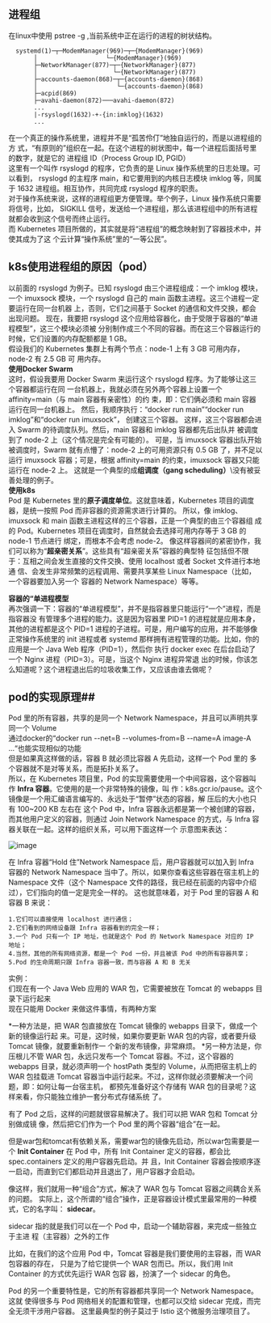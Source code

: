 ## 进程组 ##  
在linux中使用  pstree -g  ,当前系统中正在运行的进程的树状结构。  


      systemd(1)─┬─ModemManager(969)─┬─{ModemManager}(969)
           │                   └─{ModemManager}(969)
           ├─NetworkManager(877)─┬─{NetworkManager}(877)
           │                     └─{NetworkManager}(877)
           ├─accounts-daemon(868)─┬─{accounts-daemon}(868)
           │                      └─{accounts-daemon}(868)
           ├─acpid(869)
           ├─avahi-daemon(872)───avahi-daemon(872)
           ...
           |-rsyslogd(1632)-+-{in:imklog}(1632)  
           ...

在一个真正的操作系统里，进程并不是“孤苦伶仃”地独自运行的，而是以进程组的方
式，“有原则的”组织在一起。在这个进程的树状图中，每一个进程后面括号里的数字，就是它的
进程组 ID（Process Group ID, PGID）   
这里有一个叫作 rsyslogd 的程序，它负责的是 Linux 操作系统里的日志处理。可以看到，
rsyslogd 的主程序 main，和它要用到的内核日志模块 imklog 等，同属于 1632 进程组。相互协作，共同完成 rsyslogd 程序的职责。  
对于操作系统来说，这样的进程组更方便管理。举个例子，Linux 操作系统只需要将信号，比如，
SIGKILL 信号，发送给一个进程组，那么该进程组中的所有进程就都会收到这个信号而终止运行。  
而 Kubernetes 项目所做的，其实就是将“进程组”的概念映射到了容器技术中，并使其成为了这
个云计算“操作系统”里的“一等公民”。  

## k8s使用进程组的原因（pod） ##  
以前面的 rsyslogd 为例子。已知 rsyslogd 由三个进程组成：一个 imklog 模块，一个
imuxsock 模块，一个 rsyslogd 自己的 main 函数主进程。这三个进程一定要运行在同一台机器
上，否则，它们之间基于 Socket 的通信和文件交换，都会出现问题。
现在，我要把 rsyslogd 这个应用给容器化，由于受限于容器的“单进程模型”，这三个模块必须被
分别制作成三个不同的容器。而在这三个容器运行的时候，它们设置的内存配额都是 1 GB。  
假设我们的 Kubernetes 集群上有两个节点：node-1 上有 3 GB 可用内存，node-2 有 2.5 GB 可
用内存。  
**使用Docker Swarm**    
这时，假设我要用 Docker Swarm 来运行这个 rsyslogd 程序。为了能够让这三个容器都运行在同
一台机器上，我就必须在另外两个容器上设置一个 affinity=main（与 main 容器有亲密性）的约
束，即：它们俩必须和 main 容器运行在同一台机器上。
然后，我顺序执行：“docker run main”“docker run imklog”和“docker run imuxsock”，
创建这三个容器。
这样，这三个容器都会进入 Swarm 的待调度队列。然后，main 容器和 imklog 容器都先后出队并
被调度到了 node-2 上（这个情况是完全有可能的）。
可是，当 imuxsock 容器出队开始被调度时，Swarm 就有点懵了：node-2 上的可用资源只有 0.5
GB 了，并不足以运行 imuxsock 容器；可是，根据 affinity=main 的约束，imuxsock 容器又只能
运行在 node-2 上。
这就是一个典型的成**组调度（gang scheduling）**\没有被妥善处理的例子。   
**使用k8s**   
Pod 是 Kubernetes 里的**原子调度单位**。这就意味着，Kubernetes 项目的调度器，是统一按照 Pod 而非容器的资源需求进行计算的。
所以，像 imklog、imuxsock 和 main 函数主进程这样的三个容器，正是一个典型的由三个容器组
成的 Pod。Kubernetes 项目在调度时，自然就会去选择可用内存等于 3 GB 的 node-1 节点进行
绑定，而根本不会考虑 node-2。
像这样容器间的紧密协作，我们可以称为“**超亲密关系**”。这些具有“超亲密关系”容器的典型特
征包括但不限于：互相之间会发生直接的文件交换、使用 localhost 或者 Socket 文件进行本地通
信、会发生非常频繁的远程调用、需要共享某些 Linux Namespace（比如，一个容器要加入另一个
容器的 Network Namespace）等等。


**容器的“单进程模型**  
再次强调一下：容器的“单进程模型”，并不是指容器里只能运行“一个”进程，而是指容器没
有管理多个进程的能力。这是因为容器里 PID=1 的进程就是应用本身，其他的进程都是这个
PID=1 进程的子进程。可是，用户编写的应用，并不能够像正常操作系统里的 init 进程或者
systemd 那样拥有进程管理的功能。比如，你的应用是一个 Java Web 程序（PID=1），然后你
执行 docker exec 在后台启动了一个 Nginx 进程（PID=3）。可是，当这个 Nginx 进程异常退
出的时候，你该怎么知道呢？这个进程退出后的垃圾收集工作，又应该由谁去做呢？   


## pod的实现原理##  
Pod 里的所有容器，共享的是同一个 Network Namespace，并且可以声明共享同一个
Volume  
通过docker的“docker run --net=B --volumes-from=B --name=A image-A ...“也能实现相似的功能  
但是如果真这样做的话，容器 B 就必须比容器 A 先启动，这样一个 Pod 里的
多个容器就不是对等关系，而是拓扑关系了。  
所以，在 Kubernetes 项目里，Pod 的实现需要使用一个中间容器，这个容器叫作 **Infra 容器**。它使用的是一个非常特殊的镜像，叫
作：k8s.gcr.io/pause。这个镜像是一个用汇编语言编写的、永远处于“暂停”状态的容器，解
压后的大小也只有 100~200 KB 左右在
这个 Pod 中，Infra 容器永远都是第一个被创建的容器，而其他用户定义的容器，则通过 Join
Network Namespace 的方式，与 Infra 容器关联在一起。这样的组织关系，可以用下面这样一个
示意图来表达：  



![image](https://user-images.githubusercontent.com/20179983/141642196-b9f970b8-eb43-49c9-91ae-8ac7a3b88cf2.png)

在 Infra 容器“Hold 住”Network Namespace 后，用户容器就可以加入到 Infra 容器的
Network Namespace 当中了。所以，如果你查看这些容器在宿主机上的 Namespace 文件（这个
Namespace 文件的路径，我已经在前面的内容中介绍过），它们指向的值一定是完全一样的。
这也就意味着，对于 Pod 里的容器 A 和容器 B 来说：
    
    1.它们可以直接使用 localhost 进行通信；
    2.它们看到的网络设备跟 Infra 容器看到的完全一样；
    3.一个 Pod 只有一个 IP 地址，也就是这个 Pod 的 Network Namespace 对应的 IP 地址；
    4.当然，其他的所有网络资源，都是一个 Pod 一份，并且被该 Pod 中的所有容器共享；
    5.Pod 的生命周期只跟 Infra 容器一致，而与容器 A 和 B 无关  

实例：  
们现在有一个 Java Web 应用的 WAR 包，它需要被放在 Tomcat 的 webapps 目录下运行起来  
现在只能用 Docker 来做这件事情，有两种方案  

  *一种方法是，把 WAR 包直接放在 Tomcat 镜像的 webapps 目录下，做成一个新的镜像运行起
  来。可是，这时候，如果你要更新 WAR 包的内容，或者要升级 Tomcat 镜像，就要重新制作一
  个新的发布镜像，非常麻烦。
  *另一种方法是，你压根儿不管 WAR 包，永远只发布一个 Tomcat 容器。不过，这个容器的
  webapps 目录，就必须声明一个 hostPath 类型的 Volume，从而把宿主机上的 WAR 包挂载进
  Tomcat 容器当中运行起来。不过，这样你就必须要解决一个问题，即：如何让每一台宿主机，
  都预先准备好这个存储有 WAR 包的目录呢？这样来看，你只能独立维护一套分布式存储系统
  了。  
  
  有了 Pod 之后，这样的问题就很容易解决了。我们可以把 WAR 包和 Tomcat 分别做成镜
像，然后把它们作为一个 Pod 里的两个容器“组合”在一起。  

但是war包和tomcat有依赖关系，需要war包的镜像先启动，所以war包需要是一个  **Init Container** 
在 Pod 中，所有 Init Container 定义的容器，都会比 spec.containers 定义的用户容器先启动。并
且，Init Container 容器会按顺序逐一启动，而直到它们都启动并且退出了，用户容器才会启动。  

像这样，我们就用一种“组合”方式，解决了 WAR 包与 Tomcat 容器之间耦合关系的问题。
实际上，这个所谓的“组合”操作，正是容器设计模式里最常用的一种模式，它的名字叫：
**sidecar**。  

sidecar 指的就是我们可以在一个 Pod 中，启动一个辅助容器，来完成一些独立于主进
程（主容器）之外的工作  

比如，在我们的这个应用 Pod 中，Tomcat 容器是我们要使用的主容器，而 WAR 包容器的存在，
只是为了给它提供一个 WAR 包而已。所以，我们用 Init Container 的方式优先运行 WAR 包容
器，扮演了一个 sidecar 的角色。  

Pod 的另一个重要特性是，它的所有容器都共享同一个 Network Namespace。这就
使得很多与 Pod 网络相关的配置和管理，也都可以交给 sidecar 完成，而完全无须干涉用户容器。
这里最典型的例子莫过于 Istio 这个微服务治理项目了。  

